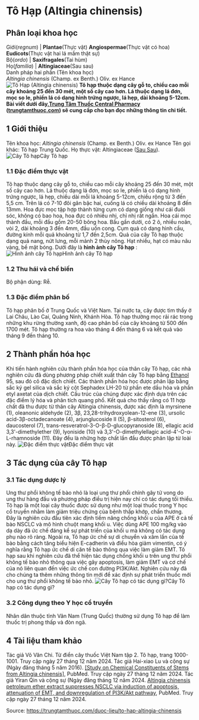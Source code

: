 # Tô Hạp (Altingia chinensis)

Phân loại khoa học  
---  
Giới(_regnum_) |  **Plantae**(Thực vật) **Angiospermae**(Thực vật có hoa) **Eudicots**(Thực vật hai lá mầm thật sự)  
Bộ(_ordo_) | **Saxifragales**(Tai hùm)  
Họ(_familia_) | **Altingiaceae**(Sau sau)  
Danh pháp hai phần (Tên khoa học)  
_Altingia chinensis_ (Champ. ex Benth.) Oliv. ex Hance  
![Tô Hạp \(Altingia chinensis\)](https://trungtamthuoc.com/images/others/to-hap-4243.jpg)
**Tô hạp thuộc dạng cây gỗ to, chiều cao mỗi cây khoảng 25 đến 30 mét, một số cây cao hơn. Lá thuộc dạng lá đơn, mọc so le, phiến lá có dạng hình trứng ngược, lá hẹp, dài khoảng 5-12cm. Bài viết dưới đây,[Trung Tâm Thuốc Central Pharmacy](https://trungtamthuoc.com/ "Trung Tâm Thuốc Central Pharmacy") ([trungtamthuoc.com](https://trungtamthuoc.com/ "trungtamthuoc.com")) sẽ cung cấp cho bạn đọc những thông tin chi tiết.**
##  1 Giới thiệu
Tên khoa học: _Altingia chinensis_ (Champ. ex Benth.) Oliv. ex Hance
Tên gọi khác: Tô hạp Trung Quốc.
Họ thực vật: Altingiaceae ([Sau Sau](https://trungtamthuoc.com/duoc-lieu/sau-sau "Sau Sau")).
![Cây Tô hạp](https://trungtamthuoc.com/images/item/to-hap-3.jpg)Cây Tô hạp
### 1.1 Đặc điểm thực vật
Tô hạp thuộc dạng cây gỗ to, chiều cao mỗi cây khoảng 25 đến 30 mét, một số cây cao hơn.
Lá thuộc dạng lá đơn, mọc so le, phiến lá có dạng hình trứng ngược, lá hẹp, chiều dài mỗi lá khoảng 5-12cm, chiều rộng từ 3 đến 5,5 cm. Trên lá có 7-10 đôi gân bậc hai, cuống lá có chiều dài khoảng 8 đến 13mm.
Hoa đực mọc tập hợp thành từng cụm có dạng giống như cái đuôi sóc, không có bao hoa, hoa đực có nhiều nhị, chỉ nhị rất ngắn.
Hoa cái mọc thành đầu, mỗi đầu gồm 20-50 bông hoa. Bầu gần dưới, có 2 ô, nhiều noãn, vòi 2, dài khoảng 3 đến 4mm, đầu uốn cong.
Cụm quả có dạng hình cầu, đường kính mỗi quả khoảng từ 1,7 đến 2,5cm. Quả của cây Tô hạp thuộc dạng quả nang, nứt lưng, mỗi mảnh 2 thùy nông.
Hạt nhiều, hạt có màu nâu vàng, bề mặt bóng.
Dưới đây là **hình ảnh cây Tô hạp** :
![Hình ảnh cây Tô hạp](https://trungtamthuoc.com/images/item/to-hap-0.jpg)Hình ảnh cây Tô hạp
### 1.2 Thu hái và chế biến
Bộ phận dùng: Rễ.
### 1.3 Đặc điểm phân bố
Tô hạp phân bố ở Trung Quốc và Việt Nam. Tại nước ta, cây được tìm thấy ở Lai Châu, Lào Cai, Quảng Ninh, Khánh Hòa.
Tô hạp thường mọc rải rác trong những khu rừng thường xanh, độ cao phân bố của cây khoảng từ 500 đến 1700 mét.
Tô hạp thường ra hoa vào tháng 4 đến tháng 6 và kết quả vào tháng 9 đến tháng 10.
##  2 Thành phần hóa học
Khi tiến hành nghiên cứu thành phần hóa học của thân cây Tô hạp, các nhà nghiên cứu đã dùng phương pháp chiết xuất thân cây Tô hạp bằng [Ethanol](https://trungtamthuoc.com/hoat-chat/ethanol "Ethanol") 95, sau đó cô đặc dịch chiết. Các thành phần hóa học được phân lập bằng sắc ký gel silica và sắc ký cột Sephadex LH-20 từ phần ete dầu hỏa và phần etyl axetat của dịch chiết. Cấu trúc của chúng được xác định dựa trên các đặc điểm lý hóa và phân tích quang phổ.
Kết quả cho thấy rằng có 11 hợp chất đã thu được từ thân cây Altingia chinensis, được xác định là myrsinene (1), oleanonic aldehyde (2), 3β, 23,28-trihydroxyolean-12-ene (3), ursolic acid-3β-octadecanoate (4), arjunglucoside Ⅱ (5), β-sitosterol (6), daucosterol (7), trans-resveratrol-3-O-β-D-glucopyranoside (8), ellagic acid 3,3'-dimethylether (9), lyoniside (10) và 3,3'-O-dimethylellagic acid-4'-O-α-L-rhamnoside (11). Đây đều là những hợp chất lần đầu được phân lập từ loài này.
![Đặc điểm thực vật](https://trungtamthuoc.com/images/item/to-hap-1.jpg)Đặc điểm thực vật
##  3 Tác dụng của cây Tô hạp
### 3.1 Tác dụng dược lý
Ung thư phổi không tế bào nhỏ là loại ung thư phổi chính gây tử vong do ung thư hàng đầu và phương pháp điều trị hiện nay chỉ có tác dụng tối thiểu. Tô hạp là một loại cây thuốc được sử dụng như một loại thuốc trong Y học cổ truyền nhằm làm giảm triệu chứng của bệnh thấp khớp, chấn thương.
Đây là nghiên cứu đầu tiên xác định tiềm năng chống khối u của APE ở cả tế bào NSCLC và mô hình chuột mang khối u. Việc dùng APE 100 mg/kg vào dạ dày đã ức chế đáng kể sự phát triển của khối u mà không có tác dụng phụ nào rõ ràng. Ngoài ra, Tô hạp ức chế sự di chuyển và xâm lấn của tế bào bằng cách tăng biểu hiện E-cadherin và điều hòa giảm vimentin, có ý nghĩa rằng Tô hạp ức chế di căn tế bào thông qua việc làm giảm EMT.
Tô hạp sau khi nghiên cứu đã thể hiện tác dụng chống khối u trên ung thư phổi không tế bào nhỏ thông qua việc gây apoptosis, làm giảm EMT và cơ chế của nó liên quan đến việc ức chế con đường PI3K/Akt. Nghiên cứu này đã cho chúng ta thêm những thông tin mới để xác định sự phát triển thuốc mới cho ung thư phổi không tế bào nhỏ.
![Cây Tô hạp có tác dụng gì?](https://trungtamthuoc.com/images/item/to-hap-2.jpg)Cây Tô hạp có tác dụng gì?
### 3.2 Công dụng theo Y học cổ truyền
Nhân dân thuộc tỉnh Vân Nam (Trung Quốc) thường sử dụng Tô hạp để làm thuốc trị phong thấp và đòn ngã.
##  4 Tài liệu tham khảo
Tác giả Võ Văn Chi. Từ điển cây thuốc Việt Nam tập 2. Tô hạp, trang 1000-1001. Truy cập ngày 27 tháng 12 năm 2024.
Tác giả Hai-xiao Lu và cộng sự (Ngày đăng tháng 5 năm 2016). [[Study on Chemical Constituents of Stems from Altingia chinensis]](https://pubmed.ncbi.nlm.nih.gov/30133190/), PubMed. Truy cập ngày 27 tháng 12 năm 2024.
Tác giả Yiran Qin và cộng sự (Ngày đăng tháng 12 năm 2024. [Altingia chinensis petroleum ether extract suppresses NSCLC via induction of apoptosis, attenuation of EMT, and downregulation of PI3K/Akt pathway](https://pubmed.ncbi.nlm.nih.gov/39566405/), PubMed. Truy cập ngày 27 tháng 12 năm 2024.


Source: https://trungtamthuoc.com/duoc-lieu/to-hap-altingia-chinensis